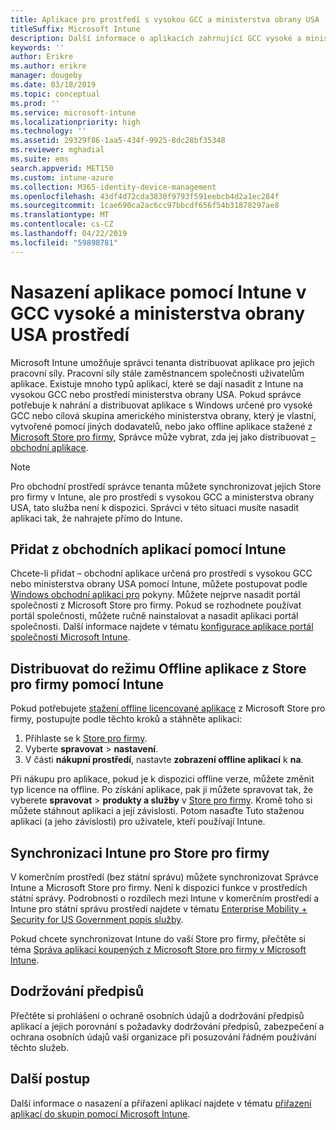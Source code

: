 ```yaml
---
title: Aplikace pro prostředí s vysokou GCC a ministerstva obrany USA
titleSuffix: Microsoft Intune
description: Další informace o aplikacích zahrnující GCC vysoké a ministerstva obrany prostředí pomocí Microsoft Intune.
keywords: ''
author: Erikre
ms.author: erikre
manager: dougeby
ms.date: 03/18/2019
ms.topic: conceptual
ms.prod: ''
ms.service: microsoft-intune
ms.localizationpriority: high
ms.technology: ''
ms.assetid: 29329f86-1aa5-434f-9925-8dc28bf35348
ms.reviewer: mghadial
ms.suite: ems
search.appverid: MET150
ms.custom: intune-azure
ms.collection: M365-identity-device-management
ms.openlocfilehash: 43df4d72cda3830f9793f591eebcb4d2a1ec284f
ms.sourcegitcommit: 1cae690ca2ac6cc97bbcdf656f54b31878297ae8
ms.translationtype: MT
ms.contentlocale: cs-CZ
ms.lasthandoff: 04/22/2019
ms.locfileid: "59898781"
---
```

# <a name="deploying-apps-using-intune-on-the-gcc-high-and-dod-environments"></a>Nasazení aplikace pomocí Intune v GCC vysoké a ministerstva obrany USA prostředí 

Microsoft Intune umožňuje správci tenanta distribuovat aplikace pro jejich pracovní síly. Pracovní síly stále zaměstnancem společnosti uživatelům aplikace. Existuje mnoho typů aplikací, které se dají nasadit z Intune na vysokou GCC nebo prostředí ministerstva obrany USA. Pokud správce potřebuje k nahrání a distribuovat aplikace s Windows určené pro vysoké GCC nebo cílová skupina amerického ministerstva obrany, který je vlastní, vytvořené pomocí jiných dodavatelů, nebo jako offline aplikace stažené z [Microsoft Store pro firmy](https://businessstore.microsoft.com/store), Správce může vybrat, zda jej jako distribuovat [– obchodní aplikace](apps-add.md#app-types-in-microsoft-intune).  

> [!NOTE]
> Pro obchodní prostředí správce tenanta můžete synchronizovat jejich Store pro firmy v Intune, ale pro prostředí s vysokou GCC a ministerstva obrany USA, tato služba není k dispozici. Správci v této situaci musíte nasadit aplikaci tak, že nahrajete přímo do Intune.  

## <a name="add-line-of-business-apps-using-intune"></a>Přidat z obchodních aplikací pomocí Intune 

Chcete-li přidat – obchodní aplikace určená pro prostředí s vysokou GCC nebo ministerstva obrany USA pomocí Intune, můžete postupovat podle [Windows obchodní aplikaci pro](lob-apps-windows.md) pokyny. Můžete nejprve nasadit portál společnosti z Microsoft Store pro firmy. Pokud se rozhodnete používat portál společnosti, můžete ručně nainstalovat a nasadit aplikaci portál společnosti. Další informace najdete v tématu [konfigurace aplikace portál společnosti Microsoft Intune](company-portal-app.md). 

## <a name="distribute-offline-apps-from-the-store-for-business-using-intune"></a>Distribuovat do režimu Offline aplikace z Store pro firmy pomocí Intune  

Pokud potřebujete [stažení offline licencované aplikace](https://docs.microsoft.com/microsoft-store/distribute-offline-apps#download-an-offline-licensed-app) z Microsoft Store pro firmy, postupujte podle těchto kroků a stáhněte aplikaci: 

1. Přihlaste se k [Store pro firmy](https://businessstore.microsoft.com/).
2. Vyberte **spravovat** > **nastavení**.
3. V části **nákupní prostředí**, nastavte **zobrazení offline aplikací** k **na**.

Při nákupu pro aplikace, pokud je k dispozici offline verze, můžete změnit typ licence na offline. Po získání aplikace, pak ji můžete spravovat tak, že vyberete **spravovat** > **produkty a služby** v [Store pro firmy](https://businessstore.microsoft.com/). Kromě toho si můžete stáhnout aplikaci a její závislosti. Potom nasaďte Tuto staženou aplikaci (a jeho závislosti) pro uživatele, kteří používají Intune.  

## <a name="syncing-intune-to-the-store-for-business"></a>Synchronizaci Intune pro Store pro firmy 

V komerčním prostředí (bez státní správu) můžete synchronizovat Správce Intune a Microsoft Store pro firmy. Není k dispozici funkce v prostředích státní správy. Podrobnosti o rozdílech mezi Intune v komerčním prostředí a Intune pro státní správu prostředí najdete v tématu [Enterprise Mobility + Security for US Government popis služby](https://docs.microsoft.com/enterprise-mobility-security/solutions/ems-govt-service-description).  

Pokud chcete synchronizovat Intune do vaší Store pro firmy, přečtěte si téma [Správa aplikací koupených z Microsoft Store pro firmy v Microsoft Intune](windows-store-for-business.md).  

## <a name="compliance"></a>Dodržování předpisů 

Přečtěte si prohlášení o ochraně osobních údajů a dodržování předpisů aplikací a jejich porovnání s požadavky dodržování předpisů, zabezpečení a ochrana osobních údajů vaší organizace při posuzování řádném používání těchto služeb.   

## <a name="next-steps"></a>Další postup

Další informace o nasazení a přiřazení aplikací najdete v tématu [přiřazení aplikací do skupin pomocí Microsoft Intune](apps-deploy.md).

 
